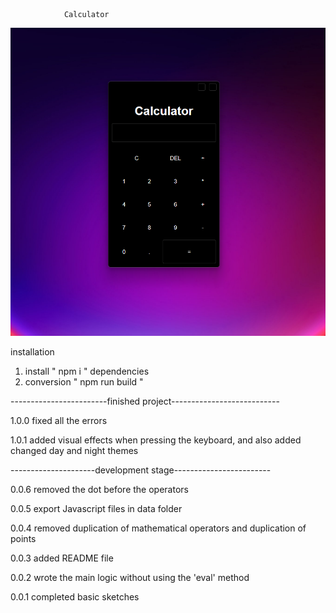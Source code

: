                Calculator

![Image Calculator](img/README_IMG.png)


installation
1) install " npm i " dependencies
2) conversion " npm run build "

------------------------finished project---------------------------

1.0.0 fixed all the errors

1.0.1 added visual effects when pressing the keyboard, and also added changed day and night themes

---------------------development stage------------------------

0.0.6 removed the dot before the operators

0.0.5 export Javascript files in data folder 

0.0.4 removed duplication of mathematical operators and duplication of points 

0.0.3 added README file

0.0.2 wrote the main logic without using the 'eval' method

0.0.1 completed basic sketches









